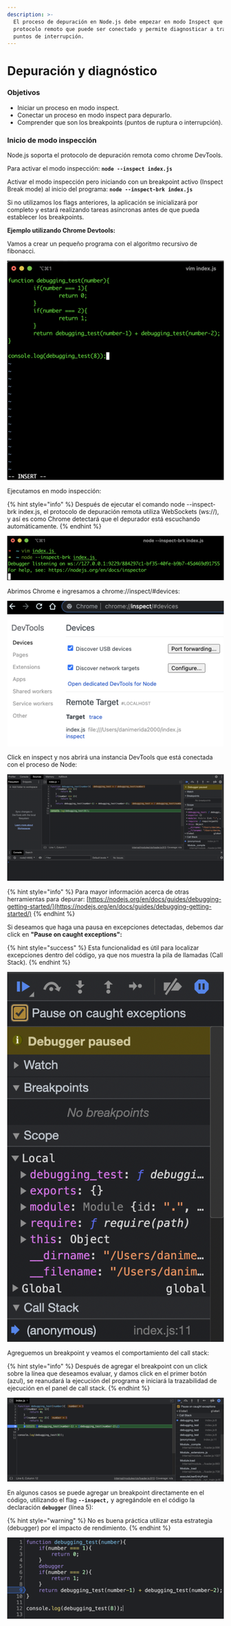 ```yaml
---
description: >-
  El proceso de depuración en Node.js debe empezar en modo Inspect que expone un
  protocolo remoto que puede ser conectado y permite diagnosticar a través de
  puntos de interrupción.
---
```


# Depuración y diagnóstico

### Objetivos

* Iniciar un proceso en modo inspect.
* Conectar un proceso en modo inspect para depurarlo.
* Comprender que son los breakpoints \(puntos de ruptura o interrupción\).

### Inicio de modo inspección

Node.js soporta el protocolo de depuración remota como chrome DevTools.

Para activar el modo inspección: **`node --inspect index.js`**

Activar el modo inspección pero iniciando con un breakpoint activo \(Inspect Break mode\) al inicio del programa: **`node --inspect-brk index.js`**

Si no utilizamos los flags anteriores, la aplicación se inicializará por completo y estará realizando tareas asíncronas antes de que pueda establecer los breakpoints.

**Ejemplo utilizando Chrome Devtools:**

Vamos a crear un pequeño programa con el algoritmo recursivo de fibonacci.

![](../.gitbook/assets/image%20%2811%29.png)

Ejecutamos en modo inspección:

{% hint style="info" %}
Después de ejecutar el comando node --inspect-brk index.js, el protocolo de depuración remota utiliza WebSockets \(ws://\), y así es como Chrome detectará que el depurador está escuchando automáticamente.
{% endhint %}

![](../.gitbook/assets/image%20%2812%29.png)

Abrimos Chrome e ingresamos a chrome://inspect/\#devices:

![](../.gitbook/assets/image%20%289%29.png)

Click en inspect y nos abrirá una instancia DevTools que está conectada con el proceso de Node:

![](../.gitbook/assets/image%20%2810%29.png)

{% hint style="info" %}
Para mayor información acerca de otras herramientas para depurar: [https://nodejs.org/en/docs/guides/debugging-getting-started/](https://nodejs.org/en/docs/guides/debugging-getting-started/)
{% endhint %}

Si deseamos que haga una pausa en excepciones detectadas, debemos dar click en **"Pause on caught exceptions":**

{% hint style="success" %}
Esta funcionalidad es útil para localizar excepciones dentro del código, ya que nos muestra la pila de llamadas \(Call Stack\).
{% endhint %}

![](../.gitbook/assets/image%20%2815%29.png)

Agreguemos un breakpoint y veamos el comportamiento del call stack:

{% hint style="info" %}
Después de agregar el breakpoint con un click sobre la línea que deseamos evaluar, y damos click en el primer botón \(azul\), se reanudará la ejecución del programa e iniciará la trazabilidad de ejecución en el panel de call stack.
{% endhint %}

![](../.gitbook/assets/image%20%2813%29.png)

En algunos casos se puede agregar un breakpoint directamente en el código, utilizando el flag **`--inspect,`** y agregándole en el código la declaración **`debugger`** \(línea 5\):

{% hint style="warning" %}
No es buena práctica utilizar esta estrategia \(debugger\) por el impacto de rendimiento.
{% endhint %}

![](../.gitbook/assets/image%20%2814%29.png)











